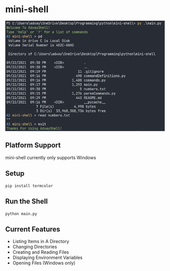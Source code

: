 # mini-shell

![Picture Of Shell](https://github.com/Advayp/mini-shell/blob/main/Screenshot.PNG?raw=true)

## Platform Support

mini-shell currently only supports Windows

## Setup

```
pip install termcolor
```

## Run the Shell

```
python main.py
```

## Current Features

- Listing Items in A Directory
- Changing Directories
- Creating and Reading Files
- Displaying Environment Variables
- Opening Files (Windows only)
